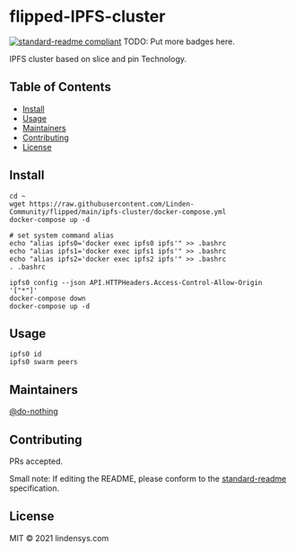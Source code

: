 # flipped-IPFS-cluster

[![standard-readme compliant](https://img.shields.io/badge/standard--readme-OK-green.svg?style=flat-square)](https://github.com/RichardLitt/standard-readme)
TODO: Put more badges here.

IPFS cluster based on slice and pin Technology.

## Table of Contents

- [Install](#install)
- [Usage](#usage)
- [Maintainers](#maintainers)
- [Contributing](#contributing)
- [License](#license)

## Install

```
cd ~
wget https://raw.githubusercontent.com/Linden-Community/flipped/main/ipfs-cluster/docker-compose.yml
docker-compose up -d

# set system command alias
echo "alias ipfs0='docker exec ipfs0 ipfs'" >> .bashrc
echo "alias ipfs1='docker exec ipfs1 ipfs'" >> .bashrc
echo "alias ipfs2='docker exec ipfs2 ipfs'" >> .bashrc
. .bashrc

ipfs0 config --json API.HTTPHeaders.Access-Control-Allow-Origin '["*"]'
docker-compose down
docker-compose up -d
```

## Usage

```
ipfs0 id
ipfs0 swarm peers
```

## Maintainers

[@do-nothing](https://github.com/do-nothing)

## Contributing

PRs accepted.

Small note: If editing the README, please conform to the [standard-readme](https://github.com/RichardLitt/standard-readme) specification.

## License

MIT © 2021 lindensys.com
